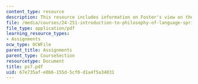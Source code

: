 ```yaml
---
content_type: resource
description: This resource includes information on Foster's view on the Davidson problem.
file: /media/courses/24-251-introduction-to-philosophy-of-language-spring-2006/67e735afe0b6155d5cf0d1a4f5a34031_ps7.pdf
file_type: application/pdf
learning_resource_types:
- Assignments
ocw_type: OCWFile
parent_title: Assignments
parent_type: CourseSection
resourcetype: Document
title: ps7.pdf
uid: 67e735af-e0b6-155d-5cf0-d1a4f5a34031
---
```

